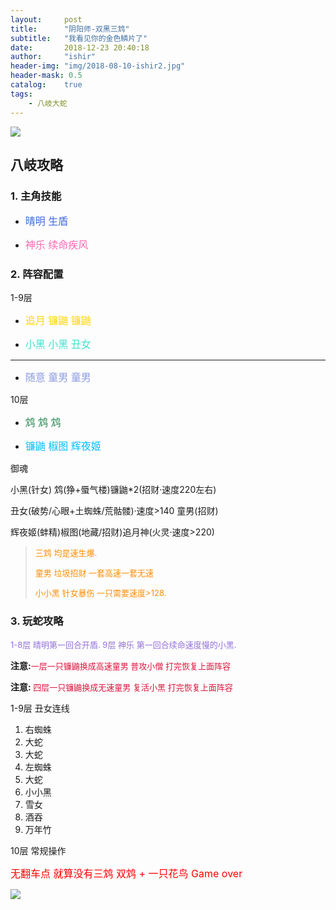 ```yaml
---
layout:     post
title:      "阴阳师-双黑三鸩"
subtitle:   "我看见你的金色鳞片了"
date:       2018-12-23 20:40:18
author:     "ishir"
header-img: "img/2018-08-10-ishir2.jpg"
header-mask: 0.5
catalog:    true
tags:
    - 八岐大蛇
---
```

![](https://upload-images.jianshu.io/upload_images/1074123-c2c3cabffd6afead.jpg?imageMogr2/auto-orient/strip%7CimageView2/2/w/1240)

## 八岐攻略

### 1. 主角技能

- <font size="3" color="#4169E1">晴明 生盾</font>

- <font size="3" color="#FF69B4">神乐 续命疾风</font>

### 2. 阵容配置

1-9层

- <font size="3" color="#FFD700">追月 镰鼬 镰鼬</font>

- <font size="3" color="#40E0D0">小黑 小黑 丑女</font>

----
- <font size="3" color="#8B9AE2">随意 童男 童男</font>


10层

- <font size="3" color="#2E8B57">鸩	鸩	鸩</font>

- <font size="3" color="#00BFFF">镰鼬 椒图 辉夜姬</font>

御魂

小黑(针女) 鸩(狰+蜃气楼)镰鼬*2(招财·速度220左右) 

丑女(破势/心眼+土蜘蛛/荒骷髅)·速度>140  童男(招财)

辉夜姬(蚌精)椒图(地藏/招财)追月神(火灵·速度>220)



> <font size="2.5" color="#FF8C00"> 
> 
> 三鸩 均是速生爆. 
> 
> 童男 垃圾招财 一套高速一套无速
> 
> 小小黑 针女暴伤 一只需要速度>128.
> 
>  </font>

### 3. 玩蛇攻略

<font size="2.5" color="#9370DB">1-8层 晴明第一回合开盾. 9层 神乐 第一回合续命速度慢的小黑.</font>

**注意:**<font size="2.5" color="#DC143C">一层一只镰鼬换成高速童男 普攻小僧 打完恢复上面阵容</font>

**注意:**<font size="2.5" color="#DC143C"> 四层一只镰鼬换成无速童男 复活小黑 打完恢复上面阵容 </font>


1-9层 丑女连线

1. 右蜘蛛
1. 大蛇
1. 大蛇
1. 左蜘蛛
1. 大蛇
1. 小小黑
1. 雪女
1. 酒吞
1. 万年竹



10层 常规操作

<font size="3" color="#FF0000">无翻车点 就算没有三鸩 双鸩 + 一只花鸟 Game over</font>

![](https://upload-images.jianshu.io/upload_images/1074123-25714fce75ed89c7.jpg?imageMogr2/auto-orient/strip%7CimageView2/2/w/1240)
